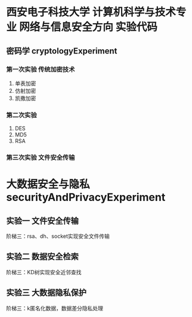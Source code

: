 # 西安电子科技大学 计算机科学与技术专业 网络与信息安全方向 实验代码

## 密码学 cryptologyExperiment
### 第一次实验 传统加密技术

1. 单表加密
2. 仿射加密
3. 凯撒加密

### 第二次实验

1. DES
2. MD5
3. RSA

### 第三次实验 文件安全传输

# 大数据安全与隐私 securityAndPrivacyExperiment

## 实验一 文件安全传输

阶梯三：rsa、dh、socket实现安全文件传输

## 实验二 数据安全检索

阶梯三：KD树实现安全近邻查找

## 实验三 大数据隐私保护

阶梯三：k匿名化数据，数据差分隐私处理

